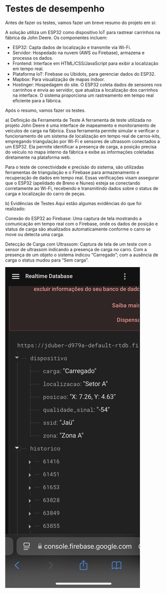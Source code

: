 # Testes de desempenho

Antes de fazer os testes, vamos fazer um breve resumo do projeto em si:

A solução utiliza um ESP32 como dispositivo IoT para rastrear carrinhos na fábrica da John Deere. Os componentes incluem:
  - ESP32: Capta dados de localização e transmite via Wi-Fi.
  - Servidor: Hospedado na nuvem (AWS ou Firebase), armazena e processa os dados.
  - Frontend: Interface em HTML/CSS/JavaScript para exibir a localização em tempo real.
  - Plataforma IoT: Firebase ou Ubidots, para gerenciar dados do ESP32.
  - Mapbox: Para visualização de mapas indoor.
  - Hostinger: Hospedagem do site.
O ESP32 coleta dados de sensores nos carrinhos e envia ao servidor, que atualiza a localização dos carrinhos na interface. O sistema proporciona um rastreamento em tempo real eficiente para a fábrica.

Após o resumo, vamos fazer os testes.

a) Definição da Ferramenta de Teste
A ferramenta de teste utilizada no projeto John Deere é uma interface de mapeamento e monitoramento de veículos de carga na fábrica. Essa ferramenta permite simular e verificar o funcionamento de um sistema de localização em tempo real de carros-kits, empregando triangulação por Wi-Fi e sensores de ultrassom conectados a um ESP32. Ela permite identificar a presença de carga, a posição precisa do veículo no mapa interno da fábrica e exibe as informações coletadas diretamente na plataforma web.

Para o teste de conectividade e precisão do sistema, são utilizadas ferramentas de triangulação e o Firebase para armazenamento e recuperação de dados em tempo real. Essas verificações visam assegurar que o ESP32 (apelidado de Breno e Nunes) esteja se conectando corretamente ao Wi-Fi, recebendo e transmitindo dados sobre o status de carga e localização do carro de peças.

b) Evidências de Testes
Aqui estão algumas evidências do que foi realizado:

Conexão do ESP32 ao Firebase: Uma captura de tela mostrando a comunicação em tempo real com o Firebase, onde os dados de posição e status de carga são atualizados automaticamente conforme o carro se move ou detecta uma carga.

Detecção de Carga com Ultrassom: Captura de tela de um teste com o sensor de ultrassom indicando a presença de carga no carro. Com a presença de um objeto o sistema indicou “Carregado”; com a ausência de carga o status mudou para “Sem carga”.

![Carga Carregada](assets/carga_carregada.jpeg)


